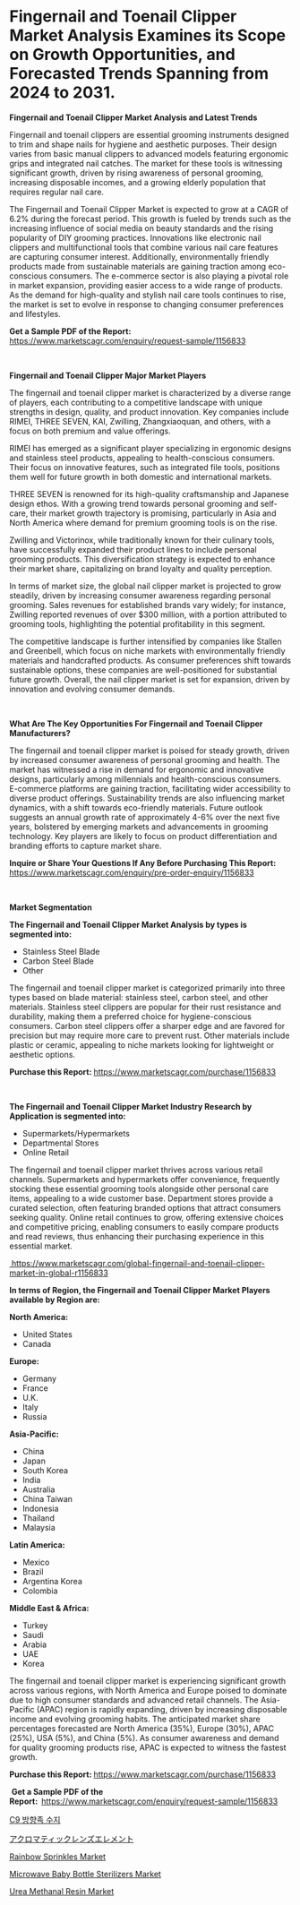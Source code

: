 <p><h1>Fingernail and Toenail Clipper Market Analysis Examines its Scope on Growth Opportunities, and Forecasted Trends Spanning from 2024 to 2031.</h1></p><p><strong>Fingernail and Toenail Clipper Market Analysis and Latest Trends</strong></p>
<p><p>Fingernail and toenail clippers are essential grooming instruments designed to trim and shape nails for hygiene and aesthetic purposes. Their design varies from basic manual clippers to advanced models featuring ergonomic grips and integrated nail catches. The market for these tools is witnessing significant growth, driven by rising awareness of personal grooming, increasing disposable incomes, and a growing elderly population that requires regular nail care.</p><p>The Fingernail and Toenail Clipper Market is expected to grow at a CAGR of 6.2% during the forecast period. This growth is fueled by trends such as the increasing influence of social media on beauty standards and the rising popularity of DIY grooming practices. Innovations like electronic nail clippers and multifunctional tools that combine various nail care features are capturing consumer interest. Additionally, environmentally friendly products made from sustainable materials are gaining traction among eco-conscious consumers. The e-commerce sector is also playing a pivotal role in market expansion, providing easier access to a wide range of products. As the demand for high-quality and stylish nail care tools continues to rise, the market is set to evolve in response to changing consumer preferences and lifestyles.</p></p>
<p><strong>Get a Sample PDF of the Report:&nbsp;</strong> <a href="https://www.marketscagr.com/enquiry/request-sample/1156833">https://www.marketscagr.com/enquiry/request-sample/1156833</a></p>
<p>&nbsp;</p>
<p><strong>Fingernail and Toenail Clipper Major Market Players</strong></p>
<p><p>The fingernail and toenail clipper market is characterized by a diverse range of players, each contributing to a competitive landscape with unique strengths in design, quality, and product innovation. Key companies include RIMEI, THREE SEVEN, KAI, Zwilling, Zhangxiaoquan, and others, with a focus on both premium and value offerings.</p><p>RIMEI has emerged as a significant player specializing in ergonomic designs and stainless steel products, appealing to health-conscious consumers. Their focus on innovative features, such as integrated file tools, positions them well for future growth in both domestic and international markets.</p><p>THREE SEVEN is renowned for its high-quality craftsmanship and Japanese design ethos. With a growing trend towards personal grooming and self-care, their market growth trajectory is promising, particularly in Asia and North America where demand for premium grooming tools is on the rise.</p><p>Zwilling and Victorinox, while traditionally known for their culinary tools, have successfully expanded their product lines to include personal grooming products. This diversification strategy is expected to enhance their market share, capitalizing on brand loyalty and quality perception.</p><p>In terms of market size, the global nail clipper market is projected to grow steadily, driven by increasing consumer awareness regarding personal grooming. Sales revenues for established brands vary widely; for instance, Zwilling reported revenues of over $300 million, with a portion attributed to grooming tools, highlighting the potential profitability in this segment.</p><p>The competitive landscape is further intensified by companies like Stallen and Greenbell, which focus on niche markets with environmentally friendly materials and handcrafted products. As consumer preferences shift towards sustainable options, these companies are well-positioned for substantial future growth. Overall, the nail clipper market is set for expansion, driven by innovation and evolving consumer demands.</p></p>
<p>&nbsp;</p>
<p><strong>What Are The Key Opportunities For Fingernail and Toenail Clipper Manufacturers?</strong></p>
<p><p>The fingernail and toenail clipper market is poised for steady growth, driven by increased consumer awareness of personal grooming and health. The market has witnessed a rise in demand for ergonomic and innovative designs, particularly among millennials and health-conscious consumers. E-commerce platforms are gaining traction, facilitating wider accessibility to diverse product offerings. Sustainability trends are also influencing market dynamics, with a shift towards eco-friendly materials. Future outlook suggests an annual growth rate of approximately 4-6% over the next five years, bolstered by emerging markets and advancements in grooming technology. Key players are likely to focus on product differentiation and branding efforts to capture market share.</p></p>
<p><strong>Inquire or Share Your Questions If Any Before Purchasing This Report:</strong> <a href="https://www.marketscagr.com/enquiry/pre-order-enquiry/1156833">https://www.marketscagr.com/enquiry/pre-order-enquiry/1156833</a></p>
<p>&nbsp;</p>
<p><strong>Market Segmentation</strong></p>
<p><strong>The Fingernail and Toenail Clipper Market Analysis by types is segmented into:</strong></p>
<p><ul><li>Stainless Steel Blade</li><li>Carbon Steel Blade</li><li>Other</li></ul></p>
<p><p>The fingernail and toenail clipper market is categorized primarily into three types based on blade material: stainless steel, carbon steel, and other materials. Stainless steel clippers are popular for their rust resistance and durability, making them a preferred choice for hygiene-conscious consumers. Carbon steel clippers offer a sharper edge and are favored for precision but may require more care to prevent rust. Other materials include plastic or ceramic, appealing to niche markets looking for lightweight or aesthetic options.</p></p>
<p><strong>Purchase this Report:&nbsp;</strong><a href="https://www.marketscagr.com/purchase/1156833">https://www.marketscagr.com/purchase/1156833</a></p>
<p>&nbsp;</p>
<p><strong>The Fingernail and Toenail Clipper Market Industry Research by Application is segmented into:</strong></p>
<p><ul><li>Supermarkets/Hypermarkets</li><li>Departmental Stores</li><li>Online Retail</li></ul></p>
<p><p>The fingernail and toenail clipper market thrives across various retail channels. Supermarkets and hypermarkets offer convenience, frequently stocking these essential grooming tools alongside other personal care items, appealing to a wide customer base. Department stores provide a curated selection, often featuring branded options that attract consumers seeking quality. Online retail continues to grow, offering extensive choices and competitive pricing, enabling consumers to easily compare products and read reviews, thus enhancing their purchasing experience in this essential market.</p></p>
<p><a href="https://www.marketscagr.com/global-fingernail-and-toenail-clipper-market-in-global-r1156833">&nbsp;https://www.marketscagr.com/global-fingernail-and-toenail-clipper-market-in-global-r1156833</a></p>
<p><strong>In terms of Region, the Fingernail and Toenail Clipper Market Players available by Region are:</strong></p>
<p>
    <p> <strong> North America: </strong>
        <ul>
            <li>United States</li>
            <li>Canada</li>
        </ul>
        </p> 
    <p> <strong> Europe: </strong>
        <ul>
            <li>Germany</li>
            <li>France</li>
            <li>U.K.</li>
            <li>Italy</li>
            <li>Russia</li>
        </ul>
        </p> 
    <p> <strong> Asia-Pacific: </strong>
        <ul>
            <li>China</li>
            <li>Japan</li>
            <li>South Korea</li>
            <li>India</li>
            <li>Australia</li>
            <li>China Taiwan</li>
            <li>Indonesia</li>
            <li>Thailand</li>
            <li>Malaysia</li>
        </ul>
        </p> 
    <p> <strong> Latin America: </strong>
        <ul>
            <li>Mexico</li>
            <li>Brazil</li>
            <li>Argentina Korea</li>
            <li>Colombia</li>
        </ul>
        </p> 
    <p> <strong> Middle East & Africa: </strong>
        <ul>
            <li>Turkey</li>
            <li>Saudi</li>
            <li>Arabia</li>
            <li>UAE</li>
            <li>Korea</li>
        </ul>
    </p>
    </p>
<p><p>The fingernail and toenail clipper market is experiencing significant growth across various regions, with North America and Europe poised to dominate due to high consumer standards and advanced retail channels. The Asia-Pacific (APAC) region is rapidly expanding, driven by increasing disposable income and evolving grooming habits. The anticipated market share percentages forecasted are North America (35%), Europe (30%), APAC (25%), USA (5%), and China (5%). As consumer awareness and demand for quality grooming products rise, APAC is expected to witness the fastest growth.</p></p>
<p><strong>Purchase this Report: </strong><a href="https://www.marketscagr.com/purchase/1156833">https://www.marketscagr.com/purchase/1156833</a></p>
<p>&nbsp;<strong>Get a Sample PDF of the Report:&nbsp;&nbsp;</strong><a href="https://www.marketscagr.com/enquiry/request-sample/1156833">https://www.marketscagr.com/enquiry/request-sample/1156833</a></p>
<p><strong></strong></p>
<p><p><a href="https://medium.com/@darrylnorton87/c9-aromatic-resin-market-%EC%9D%98-%EA%B8%80%EB%A1%9C%EB%B2%8C-%EC%8B%9C%EC%9E%A5-%EA%B0%9C%EC%9A%94%EB%8A%94-%EC%A0%84-%EC%84%B8%EA%B3%84-%EB%B0%8F-%EC%A3%BC%EC%9A%94-%EC%8B%9C%EC%9E%A5%EC%9D%98-%EC%82%B0%EC%97%85%EC%97%90-%EC%98%81%ED%96%A5%EC%9D%84-%EB%AF%B8%EC%B9%98%EB%8A%94-%EC%A3%BC%EC%9A%94-%ED%8A%B8%EB%A0%8C%EB%93%9C%EC%97%90-%EB%8C%80%ED%95%9C-%EB%8F%85%ED%8A%B9%ED%95%9C-%EA%B4%80%EC%A0%90%EC%9D%84-%EC%A0%9C%EA%B3%B5%ED%95%A9%EB%8B%88%EB%8B%A4-3a7714f56b68">C9 방향족 수지</a></p><p><a href="https://medium.com/@barbakew555/achromatic-lens-element-market-%E3%81%AF-%E3%82%B3%E3%82%B9%E3%83%88%E7%AE%A1%E7%90%86%E3%81%A8%E5%8A%B9%E7%8E%87%E5%90%91%E4%B8%8A%E3%82%92%E5%84%AA%E5%85%88%E3%81%97%E3%81%BE%E3%81%99-%E3%81%95%E3%82%89%E3%81%AB-%E5%A0%B1%E5%91%8A%E6%9B%B8%E3%81%AF%E5%B8%82%E5%A0%B4%E3%81%AE%E9%9C%80%E8%A6%81%E9%9D%A2%E3%81%A8%E4%BE%9B%E7%B5%A6%E9%9D%A2%E3%81%AE%E4%B8%A1%E6%96%B9%E3%82%92%E3%82%AB%E3%83%90%E3%83%BC%E3%81%97%E3%81%A6%E3%81%84%E3%81%BE%E3%81%99-achromatic-lens-5c47205f761b">アクロマティックレンズエレメント</a></p><p><a href="https://www.linkedin.com/pulse/market-leaders-laggards-global-rainbow-sprinkles-trends-forecast-zgdwf?trackingId=obJaPyakQaS%2FAMVAnzd2Cw%3D%3D">Rainbow Sprinkles Market</a></p><p><a href="https://medium.com/@laurarivera544/the-microwave-baby-bottle-sterilizers-industry-analysis-report-offers-a-comprehensive-and-current-ee26fd40984e">Microwave Baby Bottle Sterilizers Market</a></p><p><a href="https://github.com/lylyparadise/Market-Research-Report-List-5/blob/main/urea-methanal-resin-market.md">Urea Methanal Resin Market</a></p></p>